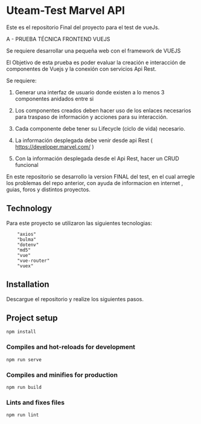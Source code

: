 
# Uteam-Test Marvel API 

Este es el repositorio Final del proyecto para el test de vueJs.

A - PRUEBA TÉCNICA FRONTEND VUEJS

Se requiere desarrollar una pequeña web con el framework de VUEJS

El Objetivo de esta prueba es poder evaluar la creación e interacción de componentes de Vuejs y la conexión con servicios Api Rest.

Se requiere:

1. Generar una interfaz de usuario donde existen a lo menos 3 componentes anidados entre si    

2. Los componentes creados deben hacer uso de los  enlaces  necesarios para traspaso de información y acciones para su interacción.    

3. Cada componente debe tener su  Lifecycle  (ciclo de vida) necesario.    

4. La información desplegada debe venir desde api Rest ( https://developer.marvel.com/ )    

5. Con la información desplegada desde el Api Rest, hacer un CRUD funcional   


En este repositorio se desarrollo la version FINAL del test, en el cual arregle los  problemas del repo anterior, con ayuda de informacion en internet , guias, foros y distintos proyectos.

## Technology

Para este proyecto se utilizaron las siguientes tecnologias:

        "axios"
        "bulma"
        "dotenv"
        "md5"
        "vue"
        "vue-router"
        "vuex"

## Installation

Descargue el repositorio y realize los siguientes pasos.



## Project setup

```
npm install
```

### Compiles and hot-reloads for development

```
npm run serve
```

### Compiles and minifies for production

```
npm run build
```

### Lints and fixes files

```
npm run lint
```


